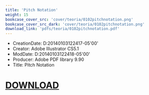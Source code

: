 ```yaml
---
title: 'Pitch Notation'
weight: 15
bookcase_cover_src: 'cover/teoria/0102pitchnotation.png'
bookcase_cover_src_dark: 'cover/teoria/0102pitchnotation.png'
download_link: 'pdfs/teoria/0102pitchnotation.pdf'
---
```


- CreationDate: D:20140103122417-05'00'
- Creator: Adobe Illustrator CS5.1
- ModDate: D:20140103122418-05'00'
- Producer: Adobe PDF library 9.90
- Title: Pitch Notation
# [DOWNLOAD](/pdfs/teoria/0102pitchnotation.pdf)
